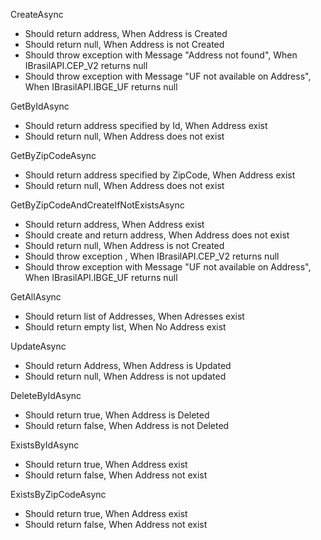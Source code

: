 CreateAsync
- Should return address, When Address is Created
- Should return null, When Address is not Created
- Should throw exception with Message "Address not found", When IBrasilAPI.CEP_V2 returns null
- Should throw exception with Message "UF not available on Address", When IBrasilAPI.IBGE_UF returns null

GetByIdAsync
- Should return address specified by Id, When Address exist
- Should return null, When Address does not exist

GetByZipCodeAsync
- Should return address specified by ZipCode, When Address exist
- Should return null, When Address does not exist

GetByZipCodeAndCreateIfNotExistsAsync
- Should return address, When Address exist
- Should create and return address, When Address does not exist
- Should return null, When Address is not Created
- Should throw exception , When IBrasilAPI.CEP_V2 returns null
- Should throw exception with Message "UF not available on Address", When IBrasilAPI.IBGE_UF returns null

GetAllAsync
- Should return list of Addresses, When Adresses exist
- Should return empty list, When No Address exist

UpdateAsync
- Should return Address, When Address is Updated
- Should return null, When Address is not updated

DeleteByIdAsync
- Should return true, When Address is Deleted
- Should return false, When Address is not Deleted

ExistsByIdAsync
- Should return true, When Address exist
- Should return false, When Address not exist

ExistsByZipCodeAsync
- Should return true, When Address exist
- Should return false, When Address not exist


